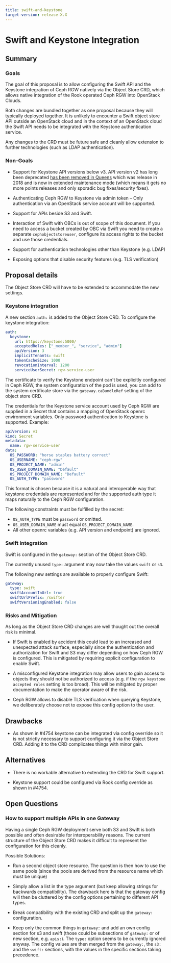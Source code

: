 ```yaml
---
title: swift-and-keystone
target-version: release-X.X
---
```


# Swift and Keystone Integration

## Summary

### Goals

The goal of this proposal is to allow configuring the Swift API and
the Keystone integration of Ceph RGW natively via the Object Store
CRD, which allows native integration of the Rook operated Ceph RGW into
OpenStack Clouds.

Both changes are bundled together as one proposal because they will
typically deployed together. It is unlikely to encounter a Swift
object store API outside an OpenStack cloud and in the context of an
OpenStack cloud the Swift API needs to be integrated with the Keystone
authentication service.

Any changes to the CRD must be future safe and cleanly allow extension
to further technologies (such as LDAP authentication).

### Non-Goals

* Support for Keystone API versions below v3. API version v2 has long
  been deprecated [has been removed in
  Queens](https://docs.openstack.org/keystone/latest/contributor/http-api.html)
  which was release in 2018 and is now in extended maintenance mode
  (which means it gets no more points releases and only sporadic bug
  fixes/security fixes).

* Authenticating Ceph RGW to Keystone via admin token – Only
  authentication via an OpenStack service account will be supported.

* Support for APIs beside S3 and Swift.

* Interaction of Swift with OBCs is out of scope of this document.  If
  you need to access a bucket created by OBC via Swift you need to
  create a separate `cephobjectstoreuser`, configure its access rights
  to the bucket and use those credentials.

* Support for authentication technologies other than Keystone (e.g. LDAP)

* Exposing options that disable security features (e.g. TLS verification)

## Proposal details

The Object Store CRD will have to be extended to accommodate the new
settings.

### Keystone integration

A new section `auth:` is added to the Object Store CRD. To configure
the keystone integration:

```yaml
auth:
  keystone:
    url: https://keystone:5000/
    acceptedRoles: ["_member_", "service", "admin"]
    apiVersion: 3
    implicitTenants: swift
    tokenCacheSize: 1000
    revocationInterval: 1200
    serviceUserSecret: rgw-service-user
```

The certificate to verify the Keystone endpoint can't be explicitly
configured in Ceph RGW, the system configuration of the pod is used,
you can add to the system certificate store via the
`gateway.caBundleRef` setting of the object store CRD.

The credentials for the Keystone service account used by Ceph RGW are
supplied in a Secret that contains a mapping of OpenStack openrc
environment variables. Only password authentication to Keystone is
supported. Example:

```yaml
apiVersion: v1
kind: Secret
metadata:
  name: rgw-service-user
data:
  OS_PASSWORD: "horse staples battery correct"
  OS_USERNAME: "ceph-rgw"
  OS_PROJECT_NAME: "admin"
  OS_USER_DOMAIN_NAME: "Default"
  OS_PROJECT_DOMAIN_NAME: "Default"
  OS_AUTH_TYPE: "password"
```

This format is chosen because it is a natural and interoperable way
that keystone credentials are represented and for the supported auth
type it maps naturally to the Ceph RGW configuration.

The following constraints must be fulfilled by the secret:
* `OS_AUTH_TYPE` must be `password` or omitted.
* `OS_USER_DOMAIN_NAME` must equal `OS_PROJECT_DOMAIN_NAME`.
* All other openrc variables (e.g. API version and endpoint) are ignored.

### Swift integration

Swift is configured in the `gateway:` section of the Object Store CRD.

The currently unused `type:` argument may now take the values `swift`
or `s3`.

The following new settings are available to properly configure Swift:
```yaml
gateway:
  type: swift
  swiftAccountInUrl: true
  swiftUrlPrefix: /swifter
  swiftVersioningEnabled: false
```

### Risks and Mitigation

As long as the Object Store CRD changes are well thought out the
overall risk is minimal.

* If Swift is enabled by accident this could lead to an increased and
  unexpected attack surface, especially since the authentication and
  authorization for Swift and S3 may differ depending on how Ceph RGW
  is configured. This is mitigated by requiring explicit configuration
  to enable Swift.

* A misconfigured Keystone integration may allow users to gain access
  to objects they should not be authorized to access (e.g. if the
  `rgw keystone accepted roles` setting is too broad). This will be
  mitigated by proper documentation to make the operator aware of the
  risk.

* Ceph RGW allows to disable TLS verification when querying Keystone,
  we deliberately choose not to expose this config option to the user.

## Drawbacks

* As shown in #4754 keystone can be integrated via config override so
  it is not strictly necessary to support configuring it via the
  Object Store CRD. Adding it to the CRD complicates things with
  minor gain.

## Alternatives

* There is no workable alternative to extending the CRD for Swift
  support.

* Keystone support could be configured via Rook config override as shown
  in #4754.

## Open Questions

### How to support multiple APIs in one Gateway

Having a single Ceph RGW deployment serve both S3 and Swift is both
possible and often desirable for interoperability reasons. The current
structure of the Object Store CRD makes it difficult to represent the
configuration for this cleanly.

Possible Solutions:

* Run a second object store resource. The question is then how to use
  the same pools (since the pools are derived from the resource name
  which must be unique)

* Simply allow a list in the type argument (but keep allowing strings
  for backwards compatibility). The drawback here is that the gateway
  config will then be cluttered by the config options pertaining to
  different API types.

* Break compatibility with the existing CRD and split up the
  `gateway:` configuration.

* Keep only the common things in `gateway:` and add an own config
  section for s3 and swift (those could be subsections of `gateway:`
  or of new section, e.g. `apis:`). The `type:` option seems to be currently
  ignored anyway. The config values are then merged from the
  `gateway:`, the `s3:` and the `swift:` sections, with the values in
  the specific sections taking precedence.

